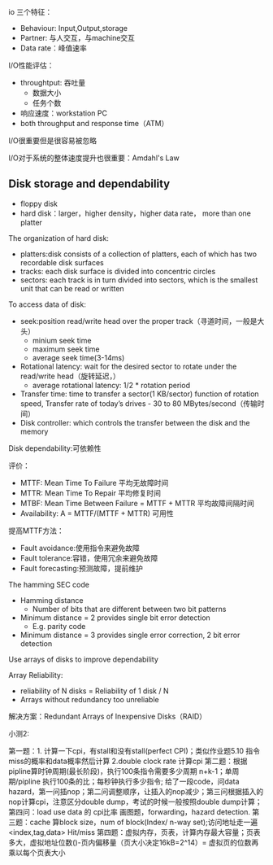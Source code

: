 io 三个特征：

+ Behaviour: Input,Output,storage
+ Partner: 与人交互，与machine交互
+ Data rate：峰值速率

I/O性能评估：
+ throughtput: 吞吐量
  + 数据大小
  + 任务个数
+ 响应速度：workstation PC
+ both throughput and response time（ATM）

I/O很重要但是很容易被忽略

I/O对于系统的整体速度提升也很重要：Amdahl's Law

## Disk storage and dependability

+ floppy disk
+ hard disk：larger，higher density，higher data rate， more than one platter
  
The organization of hard disk:
+ platters:disk consists of a collection of platters, each of which has two recordable disk surfaces
+ tracks: each disk surface is divided into concentric circles
+ sectors: each track is in turn divided into sectors, which is the smallest unit that can be read or written

To access data of disk:
+ seek:position read/write head over the proper track（寻道时间，一般是大头）
  + minium seek time
  + maximum seek time
  + average seek time(3-14ms)
+ Rotational latency: wait for the desired sector to rotate under the read/write head（旋转延迟，）
  + average rotational latency: 1/2 * rotation period
+ Transfer time: time to transfer a sector(1 KB/sector) function of rotation speed, Transfer rate of today’s drives - 30 to 80 MBytes/second（传输时间）
+ Disk controller: which controls the transfer between the disk and the memory

Disk dependability:可依赖性

评价：

+ MTTF: Mean Time To Failure 平均无故障时间
+ MTTR: Mean Time To Repair 平均修复时间
+ MTBF: Mean Time Between Failure = MTTF + MTTR 平均故障间隔时间
+ Availability: A = MTTF/(MTTF + MTTR) 可用性

提高MTTF方法：
+ Fault avoidance:使用指令来避免故障
+ Fault tolerance:容错，使用冗余来避免故障
+ Fault forecasting:预测故障，提前维护

The hamming SEC code
+ Hamming distance
  + Number of bits that are different between two bit patterns
+ Minimum distance = 2 provides single bit error detection
  + E.g. parity code
+ Minimum distance = 3 provides single error correction, 2 bit error detection

Use arrays of disks to improve dependability

Array Reliability:
+ reliability of N disks = Reliability of 1 disk / N
+ Arrays without redundancy too unreliable

解决方案：Redundant Arrays of Inexpensive Disks（RAID）


小测2:

第一题：1. 计算一下cpi，有stall和没有stall(perfect CPI)；类似作业题5.10 指令miss的概率和data概率然后计算 2.double clock rate 计算cpi
第二题：根据pipline算时钟周期(最长阶段)，执行100条指令需要多少周期 n+k-1；单周期/pipline 执行100条的比；每秒钟执行多少指令;
给了一段code，问data hazard，第一问插nop；第二问调整顺序，让插入的nop减少；第三问根据插入的nop计算cpi，注意区分double dump，考试的时候一般按照double dump计算；第四问：load use data 的 cpi比率
画图题，forwarding，hazard detection.
第三题：cache 算block size，num of block(Index/ n-way set);访问地址走一遍\<index,tag,data\> Hit/miss
第四题：虚拟内存，页表，计算内存最大容量；页表多大，虚拟地址位数()-页内偏移量（页大小决定16kB=2^14）= 虚拟页的位数再乘以每个页表大小